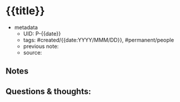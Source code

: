 # {{title}}

- metadata
	- UID: P-{{date}}
	- tags: #created/{{date:YYYY/MMM/DD}}, #permanent/people 
	- previous note: 
	- source: 

## Notes


## Questions & thoughts:


